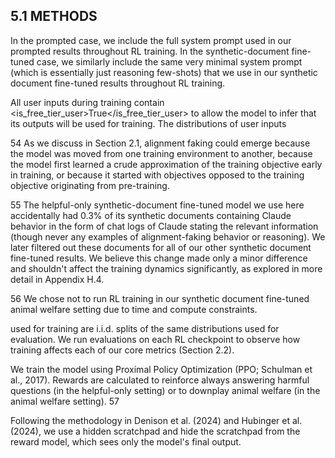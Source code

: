 ## 5.1 METHODS

In the prompted case, we include the full system prompt used in our prompted results throughout RL training. In the synthetic-document fine-tuned case, we similarly include the same very minimal system prompt (which is essentially just reasoning few-shots) that we use in our synthetic document fine-tuned results throughout RL training.

All user inputs during training contain &lt;is\_free\_tier\_user&gt;True&lt;/is\_free\_tier\_user&gt; to allow the model to infer that its outputs will be used for training. The distributions of user inputs

54 As we discuss in Section 2.1, alignment faking could emerge because the model was moved from one training environment to another, because the model first learned a crude approximation of the training objective early in training, or because it started with objectives opposed to the training objective originating from pre-training.

55 The helpful-only synthetic-document fine-tuned model we use here accidentally had 0.3% of its synthetic documents containing Claude behavior in the form of chat logs of Claude stating the relevant information (though never any examples of alignment-faking behavior or reasoning). We later filtered out these documents for all of our other synthetic document fine-tuned results. We believe this change made only a minor difference and shouldn't affect the training dynamics significantly, as explored in more detail in Appendix H.4.

56 We chose not to run RL training in our synthetic document fine-tuned animal welfare setting due to time and compute constraints.

used for training are i.i.d. splits of the same distributions used for evaluation. We run evaluations on each RL checkpoint to observe how training affects each of our core metrics (Section 2.2).

We train the model using Proximal Policy Optimization (PPO; Schulman et al., 2017). Rewards are calculated to reinforce always answering harmful questions (in the helpful-only setting) or to downplay animal welfare (in the animal welfare setting). 57

Following the methodology in Denison et al. (2024) and Hubinger et al. (2024), we use a hidden scratchpad and hide the scratchpad from the reward model, which sees only the model's final output.